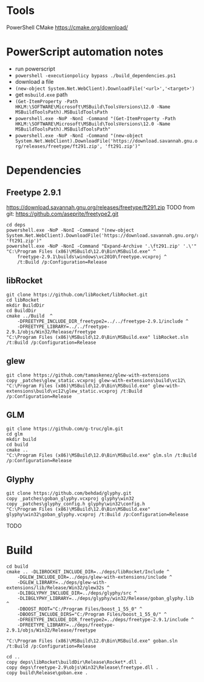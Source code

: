 # Tools

PowerShell
CMake https://cmake.org/download/

# PowerScript automation notes

* run powerscript
* `powershell -executionpolicy bypass ./build_dependencies.ps1`
* download a file
* `(new-object System.Net.WebClient).DownloadFile('<url>','<target>')`
* get `msbuild.exe` path
* `(Get-ItemProperty -Path HKLM:\SOFTWARE\Microsoft\MSBuild\ToolsVersions\12.0 -Name MSBuildToolsPath).MSBuildToolsPath`
* `powershell.exe -NoP -NonI -Command "(Get-ItemProperty -Path HKLM:\SOFTWARE\Microsoft\MSBuild\ToolsVersions\12.0 -Name MSBuildToolsPath).MSBuildToolsPath"`
* `powershell.exe -NoP -NonI -Command "(new-object System.Net.WebClient).DownloadFile('https://download.savannah.gnu.org/releases/freetype/ft291.zip', 'ft291.zip')"`

# Dependencies
 
## Freetype 2.9.1

https://download.savannah.gnu.org/releases/freetype/ft291.zip
TODO from git: https://github.com/aseprite/freetype2.git

```
cd deps
powershell.exe -NoP -NonI -Command "(new-object System.Net.WebClient).DownloadFile('https://download.savannah.gnu.org/releases/freetype/ft291.zip', 'ft291.zip')"
powershell.exe -NoP -NonI -Command "Expand-Archive '.\ft291.zip' '.\'"
"C:\Program Files (x86)\MSBuild\12.0\Bin\MSBuild.exe" ^
	freetype-2.9.1\builds\windows\vc2010\freetype.vcxproj ^
	/t:Build /p:Configuration=Release
```

## libRocket

```
git clone https://github.com/libRocket/libRocket.git
cd libRocket
mkdir BuildDir
cd BuildDir
cmake ../Build  ^
	-DFREETYPE_INCLUDE_DIR_freetype2=../../freetype-2.9.1/include ^
	-DFREETYPE_LIBRARY=../../freetype-2.9.1/objs/Win32/Release/freetype
"C:\Program Files (x86)\MSBuild\12.0\Bin\MSBuild.exe" libRocket.sln /t:Build /p:Configuration=Release
```

## glew

```
git clone https://github.com/tamaskenez/glew-with-extensions
copy _patches\glew_static.vcxproj glew-with-extensions\build\vc12\
"C:\Program Files (x86)\MSBuild\12.0\Bin\MSBuild.exe" glew-with-extensions\build\vc12\glew_static.vcxproj /t:Build /p:Configuration=Release
```

## GLM

```
git clone https://github.com/g-truc/glm.git 
cd glm
mkdir build
cd build
cmake ..
"C:\Program Files (x86)\MSBuild\12.0\Bin\MSBuild.exe" glm.sln /t:Build /p:Configuration=Release
```

## Glyphy

```
git clone https://github.com/behdad/glyphy.git 
copy _patches\goban_glyphy.vcxproj glyphy\win32
copy _patches\glyphy_config.h glyphy\win32\config.h
"C:\Program Files (x86)\MSBuild\12.0\Bin\MSBuild.exe" glyphy\win32\goban_glyphy.vcxproj /t:Build /p:Configuration=Release
```

TODO

# Build
```
cd build
cmake .. -DLIBROCKET_INCLUDE_DIR=../deps/libRocket/Include ^
	-DGLEW_INCLUDE_DIR=../deps/glew-with-extensions/include ^
	-DGLEW_LIBRARY=../deps/glew-with-extensions/lib/Release/Win32/glew32s ^
	-DLIBGLYPHY_INCLUDE_DIR=../deps/glyphy/src ^
	-DLIBGLYPHY_LIBRARY=../deps/glyphy/win32/Release/goban_glyphy.lib ^
	-DBOOST_ROOT="C:/Program Files/boost_1_55_0" ^
	-DBOOST_INCLUDE_DIRS="C:/Program Files/boost_1_55_0/" ^
	-DFREETYPE_INCLUDE_DIR_freetype2=../deps/freetype-2.9.1/include ^
	-DFREETYPE_LIBRARY=../deps/freetype-2.9.1/objs/Win32/Release/freetype

"C:\Program Files (x86)\MSBuild\12.0\Bin\MSBuild.exe" goban.sln /t:Build /p:Configuration=Release

cd ..
copy deps\libRocket\buildDir\Release\Rocket*.dll .
copy deps\freetype-2.9\objs\Win32\Release\freetype.dll .
copy build\Release\goban.exe .

```
